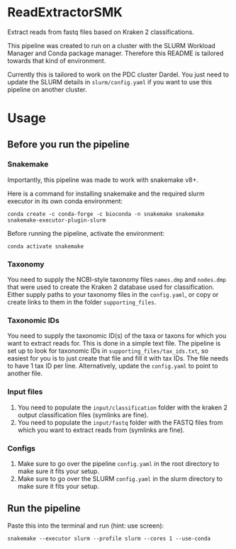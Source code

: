 # ReadExtractorSMK
Extract reads from fastq files based on Kraken 2 classifications.

This pipeline was created to run on a cluster with the SLURM Workload Manager and Conda package manager. Therefore this README is tailored towards that kind of environment.

Currently this is tailored to work on the PDC cluster Dardel. You just need to update the SLURM details in `slurm/config.yaml` if you want to use this pipeline on another cluster.

# Usage
## Before you run the pipeline
### Snakemake
Importantly, this pipeline was made to work with snakemake v8+.

Here is a command for installing snakemake and the required slurm executor in its own conda environment:

`conda create -c conda-forge -c bioconda -n snakemake snakemake snakemake-executor-plugin-slurm`

Before running the pipeline, activate the environment:

`conda activate snakemake`

### Taxonomy
You need to supply the NCBI-style taxonomy files `names.dmp` and `nodes.dmp` that were used to create the Kraken 2 database used for classification.
Either supply paths to your taxonomy files in the `config.yaml`, or copy or create links to them in the folder `supporting_files`.

### Taxonomic IDs
You need to supply the taxonomic ID(s) of the taxa or taxons for which you want to extract reads for. This is done in a simple text file.
The pipeline is set up to look for taxonomic IDs in `supporting_files/tax_ids.txt`, so easiest for you is to just create that file and fill
it with tax IDs. The file needs to have 1 tax ID per line. Alternatively, update the `config.yaml` to point to another file.

### Input files
1) You need to populate the `input/classification` folder with the kraken 2 output classification files (symlinks are fine).
2) You need to populate the `input/fastq` folder with the FASTQ files from which you want to extract reads from (symlinks are fine).

### Configs
1) Make sure to go over the pipeline `config.yaml` in the root directory to make sure it fits your setup.
2) Make sure to go over the SLURM `config.yaml` in the slurm directory to make sure it fits your setup.

## Run the pipeline
Paste this into the terminal and run (hint: use screen):

`snakemake --executor slurm --profile slurm --cores 1 --use-conda`
